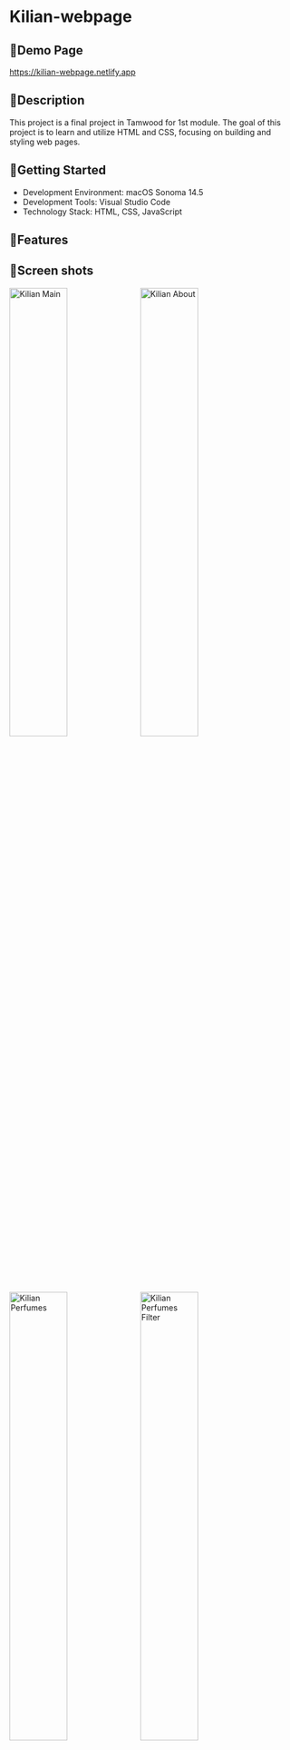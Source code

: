 # Kilian-webpage
## 🌻Demo Page
https://kilian-webpage.netlify.app

## 🌻Description
This project is a final project in Tamwood for 1st module.
The goal of this project is to learn and utilize HTML and CSS, focusing on building and styling web pages.

## 🌻Getting Started
- Development Environment: macOS Sonoma 14.5
- Development Tools: Visual Studio Code
- Technology Stack: HTML, CSS, JavaScript

## 🌻Features

## 🌻Screen shots
<p float="left">
  <img src="https://github.com/user-attachments/assets/96ea078b-3e55-4317-b97a-7c670ccc0b9f" alt="Kilian Main" width="45%" />
  <img src="https://github.com/user-attachments/assets/28284dc8-2c84-47f4-a14b-7610795f5da3" alt="Kilian About" width="45%" />
</p>

<p float="left">
  <img src="https://github.com/user-attachments/assets/66bb81c7-cd04-4b90-9666-64347182e30f" alt="Kilian Perfumes" width="45%" />
  <img src="https://github.com/user-attachments/assets/c904ec5c-cd3c-4def-b82c-5ce35b257d3c" alt="Kilian Perfumes Filter" width="45%" />
</p>

<p float="left">
  <img src="https://github.com/user-attachments/assets/3402e638-a5ac-40b2-9664-477c1aa7fb01" alt="Kilian Detail" width="45%" />
  
</p>

<p float="left">
  <img src="https://github.com/user-attachments/assets/6e485968-1d31-40f4-a16e-756f790ca3a9" alt="Kilian Login" width="45%" />
  <img src="https://github.com/user-attachments/assets/577c9a3f-d730-4d35-a20a-868f6cf953b9" alt="Kilian Signup" width="45%" />
</p>
